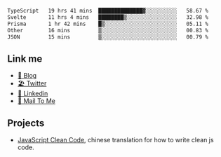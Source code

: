 <!--START_SECTION:waka-->

```txt
TypeScript   19 hrs 41 mins  ██████████████▓░░░░░░░░░░   58.67 %
Svelte       11 hrs 4 mins   ████████▒░░░░░░░░░░░░░░░░   32.98 %
Prisma       1 hr 42 mins    █▒░░░░░░░░░░░░░░░░░░░░░░░   05.11 %
Other        16 mins         ▒░░░░░░░░░░░░░░░░░░░░░░░░   00.83 %
JSON         15 mins         ▒░░░░░░░░░░░░░░░░░░░░░░░░   00.79 %
```

<!--END_SECTION:waka-->

## Link me

- [📕 Blog](https://chris-yu.vercel.app/)
- [🏖️ Twitter](https://twitter.com/yuetong3yu)
- [🧳 Linkedin](https://www.linkedin.com/in/yuetong3yu)
- [📧 Mail To Me](mailto:yuetong3yu@gmail.com)


## Projects 

- [JavaScript Clean Code](https://js-clean-code-cn.vercel.app/), chinese translation for how to write clean js code.
